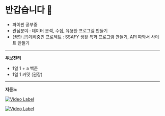 # 반갑습니다 👋

- 파이썬 공부중
- 관심분야 : 데이터 분석, 수집, 유용한 프로그램 만들기
- (꿈만 큰)계획중인 프로젝트 : SSAFY 생활 특화 프로그램 만들기, API 따와서 사이트 만들기

---

**우보천리**

- 1일 1 + a 백준
- 1일 1 커밋 (권장)
---

**지듣노**

[![Video Label](http://img.youtube.com/vi/_QsCFCB5Ms0/0.jpg)](https://youtube.com/watch?v=_QsCFCB5Ms0)

[![Video Label](http://img.youtube.com/vi/E244Db-Cd5I/0.jpg)](https://youtu.be/E244Db-Cd5I)
